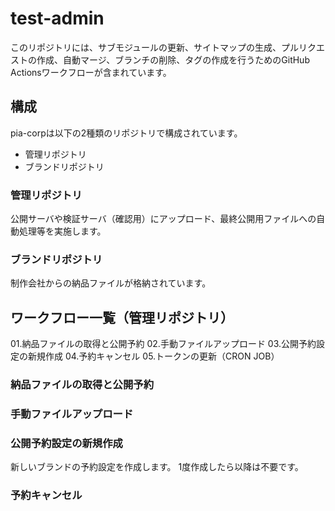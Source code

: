 # test-admin
このリポジトリには、サブモジュールの更新、サイトマップの生成、プルリクエストの作成、自動マージ、ブランチの削除、タグの作成を行うためのGitHub Actionsワークフローが含まれています。

## 構成
pia-corpは以下の2種類のリポジトリで構成されています。
- 管理リポジトリ
- ブランドリポジトリ

### 管理リポジトリ
公開サーバや検証サーバ（確認用）にアップロード、最終公開用ファイルへの自動処理等を実施します。

### ブランドリポジトリ
制作会社からの納品ファイルが格納されています。

## ワークフロー一覧（管理リポジトリ）
01.納品ファイルの取得と公開予約
02.手動ファイルアップロード
03.公開予約設定の新規作成
04.予約キャンセル
05.トークンの更新（CRON JOB）

### 納品ファイルの取得と公開予約

### 手動ファイルアップロード

### 公開予約設定の新規作成
新しいブランドの予約設定を作成します。
1度作成したら以降は不要です。

### 予約キャンセル
